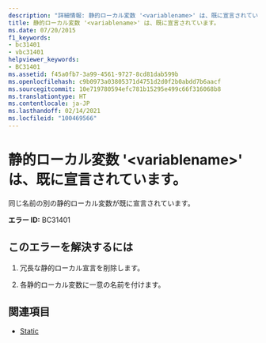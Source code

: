 ```yaml
---
description: "詳細情報: 静的ローカル変数 '<variablename>' は、既に宣言されています"
title: 静的ローカル変数 '<variablename>' は、既に宣言されています。
ms.date: 07/20/2015
f1_keywords:
- bc31401
- vbc31401
helpviewer_keywords:
- BC31401
ms.assetid: f45a0fb7-3a99-4561-9727-8cd81dab599b
ms.openlocfilehash: c9b0973a03805371d4751d2d0f2b0abdd7b6aacf
ms.sourcegitcommit: 10e719780594efc781b15295e499c66f316068b8
ms.translationtype: HT
ms.contentlocale: ja-JP
ms.lasthandoff: 02/14/2021
ms.locfileid: "100469566"
---
```

# <a name="static-local-variable-variablename-is-already-declared"></a>静的ローカル変数 '\<variablename>' は、既に宣言されています。

同じ名前の別の静的ローカル変数が既に宣言されています。  
  
 **エラー ID:** BC31401  
  
## <a name="to-correct-this-error"></a>このエラーを解決するには  
  
1. 冗長な静的ローカル宣言を削除します。  
  
2. 各静的ローカル変数に一意の名前を付けます。  
  
## <a name="see-also"></a>関連項目

- [Static](../language-reference/modifiers/static.md)
